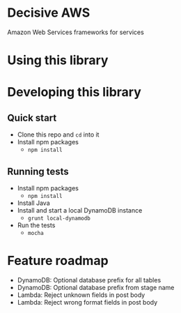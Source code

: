 # Decisive AWS

Amazon Web Services frameworks for services

# Using this library

# Developing this library

## Quick start

* Clone this repo and `cd` into it
* Install npm packages
  * `npm install`

## Running tests

* Install npm packages
  * `npm install`
* Install Java
* Install and start a local DynamoDB instance
  * `grunt local-dynamodb`
* Run the tests
  * `mocha`

# Feature roadmap

* DynamoDB: Optional database prefix for all tables
* DynamoDB: Optional database prefix from stage name
* Lambda: Reject unknown fields in post body
* Lambda: Reject wrong format fields in post body
